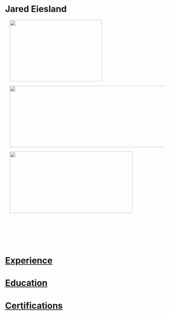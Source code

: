 # Jared Eiesland
<html>
  <Body>
                  
   <p><img style="padding: 0 15px; float: center;" 
            src ="https://i.imgur.com/Uai8sk0.jpg" 
            width="300" height="200"
            ALIGN="center"/>          </p>
     
   <p><img style="padding: 0 15px; float: center;" 
            src ="https://i.imgur.com/pI9Yf3d.jpg" 
            width="600" height="200"
            ALIGN="center"/>         </p>
  
   <p><img style="padding: 0 15px; float: center;" 
            src ="https://i.imgur.com/JZI2hPi.gif" 
            width="400" height="200"
            ALIGN="center"/></p>
     
        
    
   </br>
    </br>
    </br>
    </br>
    </br>
   <h1><a href="https://github.com/jaredeiesland/Curriculum-Vitae/blob/master/Experience.md#jared-eiesland---experience">Experience</a></h1>
     <h1><a href="https://github.com/jaredeiesland/Curriculum-Vitae/blob/master/Education.md#jared-eiesland---education">Education</a></h1>
         <h1><a href="https://github.com/jaredeiesland/Curriculum-Vitae/blob/master/Certifications.md#jared-eiesland---certifications">Certifications</a></h1>
    
   </body>
  </html>
